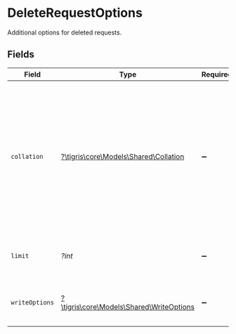 # DeleteRequestOptions

Additional options for deleted requests.


## Fields

| Field                                                                                                                                                                                       | Type                                                                                                                                                                                        | Required                                                                                                                                                                                    | Description                                                                                                                                                                                 |
| ------------------------------------------------------------------------------------------------------------------------------------------------------------------------------------------- | ------------------------------------------------------------------------------------------------------------------------------------------------------------------------------------------- | ------------------------------------------------------------------------------------------------------------------------------------------------------------------------------------------- | ------------------------------------------------------------------------------------------------------------------------------------------------------------------------------------------- |
| `collation`                                                                                                                                                                                 | [?\tigris\core\Models\Shared\Collation](../../Models/Shared/Collation.md)                                                                                                                   | :heavy_minus_sign:                                                                                                                                                                          | A collation allows you to specify string comparison rules. Default is case-sensitive, to override it you can set this option to 'ci' that will apply to all the text fields in the filters. |
| `limit`                                                                                                                                                                                     | *?int*                                                                                                                                                                                      | :heavy_minus_sign:                                                                                                                                                                          | Limit the number of documents to be deleted                                                                                                                                                 |
| `writeOptions`                                                                                                                                                                              | [?\tigris\core\Models\Shared\WriteOptions](../../Models/Shared/WriteOptions.md)                                                                                                             | :heavy_minus_sign:                                                                                                                                                                          | Additional options to modify write requests.                                                                                                                                                |
